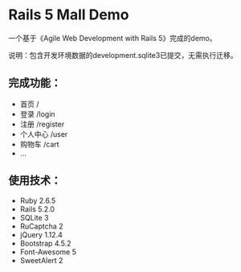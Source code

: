 # Rails 5 Mall Demo

一个基于《Agile Web Development with Rails 5》完成的demo。

说明：包含开发环境数据的development.sqlite3已提交，无需执行迁移。

## 完成功能：

* 首页 /
* 登录 /login
* 注册 /register
* 个人中心 /user
* 购物车 /cart
* ...

## 使用技术：

- Ruby 2.6.5
- Rails 5.2.0
- SQLite 3
- RuCaptcha 2
- jQuery 1.12.4
- Bootstrap 4.5.2
- Font-Awesome 5
- SweetAlert 2